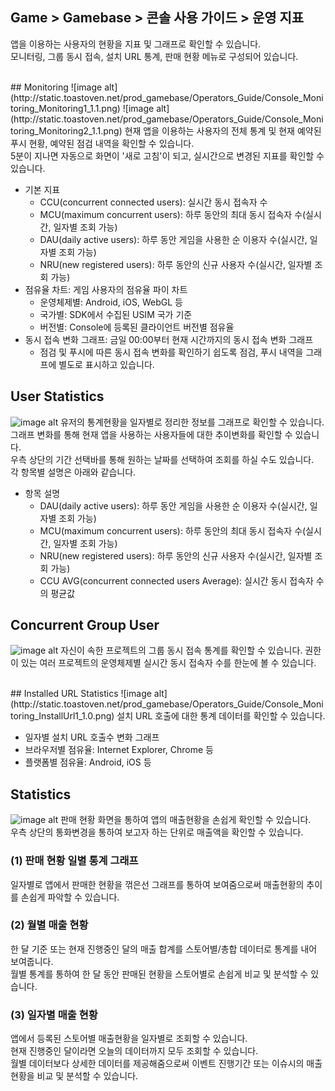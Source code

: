 ## Game > Gamebase > 콘솔 사용 가이드 > 운영 지표

앱을 이용하는 사용자의 현황을 지표 및 그래프로 확인할 수 있습니다.<br />
모니터링, 그룹 동시 접속, 설치 URL 통계, 판매 현황 메뉴로 구성되어 있습니다.<br />

<br/>
## Monitoring
![image alt](http://static.toastoven.net/prod_gamebase/Operators_Guide/Console_Monitoring_Monitoring1_1.1.png)
![image alt](http://static.toastoven.net/prod_gamebase/Operators_Guide/Console_Monitoring_Monitoring2_1.1.png)
현재 앱을 이용하는 사용자의 전체 통계 및 현재 예약된 푸시 현황, 예약된 점검 내역을 확인할 수 있습니다. <br/>
5분이 지나면 자동으로 화면이 '새로 고침'이 되고, 실시간으로 변경된 지표를 확인할 수 있습니다.<br/>

* 기본 지표
  * CCU(concurrent connected users): 실시간 동시 접속자 수
  * MCU(maximum concurrent users): 하루 동안의 최대 동시 접속자 수(실시간, 일자별 조회 가능)
  * DAU(daily active users): 하루 동안 게임을 사용한 순 이용자 수(실시간, 일자별 조회 가능)
  * NRU(new registered users): 하루 동안의 신규 사용자 수(실시간, 일자별 조회 가능)
* 점유율 차트: 게임 사용자의 점유율 파이 차트
  * 운영체제별: Android, iOS, WebGL 등
  * 국가별: SDK에서 수집된 USIM 국가 기준
  * 버전별: Console에 등록된 클라이언트 버전별 점유율
* 동시 접속 변화 그래프: 금일 00:00부터 현재 시간까지의 동시 접속 변화 그래프
  * 점검 및 푸시에 따른 동시 접속 변화를 확인하기 쉽도록 점검, 푸시 내역을 그래프에 별도로 표시하고 있습니다.
    <br/>

## User Statistics
![image alt](http://static.toastoven.net/prod_gamebase/Operators_Guide/Console_Monitoring_UserStatistics1_1.0.png)
유저의 통계현황을 일자별로 정리한 정보를 그래프로 확인할 수 있습니다.<br/>
그래프 변화를 통해 현재 앱을 사용하는 사용자들에 대한 추이변화를 확인할 수 있습니다. <br/>
우측 상단의 기간 선택바를 통해 원하는 날짜를 선택하여 조회를 하실 수도 있습니다.<br/>
각 항목별 설명은 아래와 같습니다.<br/>

* 항목 설명
  * DAU(daily active users): 하루 동안 게임을 사용한 순 이용자 수(실시간, 일자별 조회 가능)
  * MCU(maximum concurrent users): 하루 동안의 최대 동시 접속자 수(실시간, 일자별 조회 가능)
  * NRU(new registered users): 하루 동안의 신규 사용자 수(실시간, 일자별 조회 가능)
  * CCU AVG(concurrent connected users Average): 실시간 동시 접속자 수의 평균값

## Concurrent Group User
![image alt](http://static.toastoven.net/prod_gamebase/Operators_Guide/Console_Monitoring_ConcurrentUser1_1.1.png)
자신이 속한 프로젝트의 그룹 동시 접속 통계를 확인할 수 있습니다. 권한이 있는 여러 프로젝트의 운영체제별 실시간 동시 접속자 수를 한눈에 볼 수 있습니다.

<br/>
## Installed URL Statistics
![image alt](http://static.toastoven.net/prod_gamebase/Operators_Guide/Console_Monitoring_InstallUrl1_1.0.png)
설치 URL 호출에 대한 통계 데이터를 확인할 수 있습니다.

* 일자별 설치 URL 호출수 변화 그래프
* 브라우저별 점유율: Internet Explorer, Chrome 등
* 플랫폼별 점유율: Android, iOS 등
  <br/>

## Statistics
![image alt](http://static.toastoven.net/prod_gamebase/Operators_Guide/Console_Monitoring_Statistics1_1.2.png)
판매 현황 화면을 통하여 앱의 매출현황을 손쉽게 확인할 수 있습니다.<br />
우측 상단의 통화변경을 통하여 보고자 하는 단위로 매출액을 확인할 수 있습니다.

### (1) 판매 현황 일별 통계 그래프
일자별로 앱에서 판매한 현황을 꺾은선 그래프를 통하여 보여줌으로써 매출현황의 추이를 손쉽게 파악할 수 있습니다.

### (2) 월별 매출 현황
한 달 기준 또는 현재 진행중인 달의 매출 합계를 스토어별/총합 데이터로 통계를 내어 보여줍니다.<br />
월별 통계를 통하여 한 달 동안 판매된 현황을 스토어별로 손쉽게 비교 및 분석할 수 있습니다.

### (3) 일자별 매출 현황
앱에서 등록된 스토어별 매출현황을 일자별로 조회할 수 있습니다.<br />
현재 진행중인 달이라면 오늘의 데이터까지 모두 조회할 수 있습니다.<br />
월별 데이터보다 상세한 데이터를 제공해줌으로써 이벤트 진행기간 또는 이슈시의 매출 현황을 비교 및 분석할 수 있습니다.